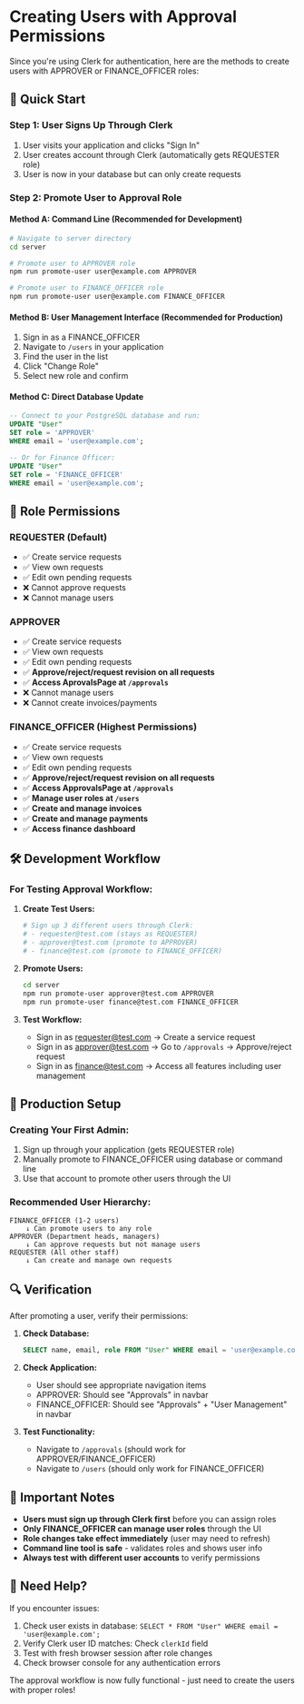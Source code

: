 # Creating Users with Approval Permissions

Since you're using Clerk for authentication, here are the methods to create users with APPROVER or FINANCE_OFFICER roles:

## 🚀 Quick Start

### Step 1: User Signs Up Through Clerk
1. User visits your application and clicks "Sign In"
2. User creates account through Clerk (automatically gets REQUESTER role)
3. User is now in your database but can only create requests

### Step 2: Promote User to Approval Role

#### Method A: Command Line (Recommended for Development)
```bash
# Navigate to server directory
cd server

# Promote user to APPROVER role
npm run promote-user user@example.com APPROVER

# Promote user to FINANCE_OFFICER role  
npm run promote-user user@example.com FINANCE_OFFICER
```

#### Method B: User Management Interface (Recommended for Production)
1. Sign in as a FINANCE_OFFICER
2. Navigate to `/users` in your application
3. Find the user in the list
4. Click "Change Role" 
5. Select new role and confirm

#### Method C: Direct Database Update
```sql
-- Connect to your PostgreSQL database and run:
UPDATE "User" 
SET role = 'APPROVER' 
WHERE email = 'user@example.com';

-- Or for Finance Officer:
UPDATE "User" 
SET role = 'FINANCE_OFFICER' 
WHERE email = 'user@example.com';
```

## 🔐 Role Permissions

### REQUESTER (Default)
- ✅ Create service requests
- ✅ View own requests
- ✅ Edit own pending requests
- ❌ Cannot approve requests
- ❌ Cannot manage users

### APPROVER
- ✅ Create service requests
- ✅ View own requests  
- ✅ Edit own pending requests
- ✅ **Approve/reject/request revision on all requests**
- ✅ **Access AprovalsPage at `/approvals`**
- ❌ Cannot manage users
- ❌ Cannot create invoices/payments

### FINANCE_OFFICER (Highest Permissions)
- ✅ Create service requests
- ✅ View own requests
- ✅ Edit own pending requests
- ✅ **Approve/reject/request revision on all requests**
- ✅ **Access ApprovalsPage at `/approvals`**
- ✅ **Manage user roles at `/users`**
- ✅ **Create and manage invoices**
- ✅ **Create and manage payments**
- ✅ **Access finance dashboard**

## 🛠️ Development Workflow

### For Testing Approval Workflow:

1. **Create Test Users:**
   ```bash
   # Sign up 3 different users through Clerk:
   # - requester@test.com (stays as REQUESTER)
   # - approver@test.com (promote to APPROVER)  
   # - finance@test.com (promote to FINANCE_OFFICER)
   ```

2. **Promote Users:**
   ```bash
   cd server
   npm run promote-user approver@test.com APPROVER
   npm run promote-user finance@test.com FINANCE_OFFICER
   ```

3. **Test Workflow:**
   - Sign in as requester@test.com → Create a service request
   - Sign in as approver@test.com → Go to `/approvals` → Approve/reject request
   - Sign in as finance@test.com → Access all features including user management

## 📝 Production Setup

### Creating Your First Admin:
1. Sign up through your application (gets REQUESTER role)
2. Manually promote to FINANCE_OFFICER using database or command line
3. Use that account to promote other users through the UI

### Recommended User Hierarchy:
```
FINANCE_OFFICER (1-2 users)
    ↓ Can promote users to any role
APPROVER (Department heads, managers)
    ↓ Can approve requests but not manage users  
REQUESTER (All other staff)
    ↓ Can create and manage own requests
```

## 🔍 Verification

After promoting a user, verify their permissions:

1. **Check Database:**
   ```sql
   SELECT name, email, role FROM "User" WHERE email = 'user@example.com';
   ```

2. **Check Application:**
   - User should see appropriate navigation items
   - APPROVER: Should see "Approvals" in navbar
   - FINANCE_OFFICER: Should see "Approvals" + "User Management" in navbar

3. **Test Functionality:**
   - Navigate to `/approvals` (should work for APPROVER/FINANCE_OFFICER)
   - Navigate to `/users` (should only work for FINANCE_OFFICER)

## 🚨 Important Notes

- **Users must sign up through Clerk first** before you can assign roles
- **Only FINANCE_OFFICER can manage user roles** through the UI
- **Role changes take effect immediately** (user may need to refresh)
- **Command line tool is safe** - validates roles and shows user info
- **Always test with different user accounts** to verify permissions

## 🤝 Need Help?

If you encounter issues:
1. Check user exists in database: `SELECT * FROM "User" WHERE email = 'user@example.com';`
2. Verify Clerk user ID matches: Check `clerkId` field
3. Test with fresh browser session after role changes
4. Check browser console for any authentication errors

The approval workflow is now fully functional - just need to create the users with proper roles!
